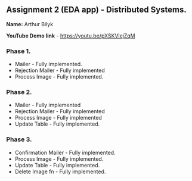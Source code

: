 ## Assignment 2 (EDA app) - Distributed Systems.

__Name:__ Arthur Bilyk

__YouTube Demo link__ - https://youtu.be/pXSKVlejZqM

### Phase 1.
+ Mailer - Fully implemented.
+ Rejection Mailer - Fully implemented
+ Process Image -  Fully implemented. 

### Phase 2.
+ Mailer - Fully implemented
+ Rejection Mailer - Fully implemented 
+ Process Image - Fully implemented 
+ Update Table -  Fully implemented.

### Phase 3.
+ Confirmation Mailer - Fully implemented.
+ Process Image - Fully implemented.
+ Update Table - Fully implemented.
+ Delete Image fn - Fully implemented.
